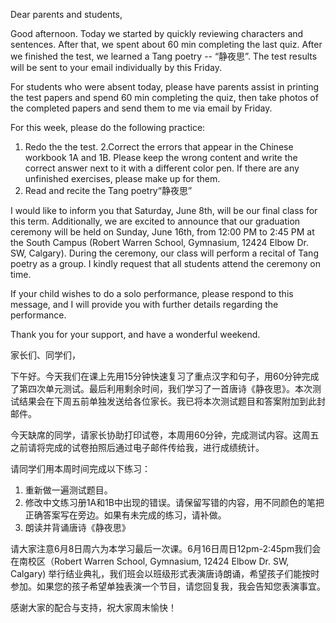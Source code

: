  Dear parents and students,


Good afternoon. Today we started by quickly reviewing characters and sentences. After that, we spent about 60 min completing the last quiz. After we finished the test, we learned a Tang poetry -- “静夜思”. The test results will be sent to your email individually by this Friday.

For students who were absent today, please have parents assist in printing the test papers and spend 60 min completing the quiz, then take photos of the completed papers and send them to me via email by Friday.  
 
For this week, please do the following practice:
1. Redo the the test.
2.Correct the errors that appear in the Chinese workbook 1A and 1B. 
Please keep the wrong content and write the correct answer next to it with a different color pen. If there are any unfinished exercises, please make up for them.
3. Read and recite the Tang poetry“静夜思”
 
I would like to inform you that Saturday, June 8th, will be our final class for this term. Additionally, we are excited to announce that our graduation ceremony will be held on Sunday, June 16th, from 12:00 PM to 2:45 PM at the South Campus (Robert Warren School, Gymnasium, 12424 Elbow Dr. SW, Calgary). During the ceremony, our class will perform a recital of Tang poetry as a group. I kindly request that all students attend the ceremony on time.

If your child wishes to do a solo performance, please respond to this message, and I will provide you with further details regarding the performance.

Thank you for your support, and have a wonderful weekend.




家长们、同学们，

下午好。今天我们在课上先用15分钟快速复习了重点汉字和句子，用60分钟完成了第四次单元测试。最后利用剩余时间，我们学习了一首唐诗《静夜思》。本次测试结果会在下周五前单独发送给各位家长。我已将本次测试题目和答案附加到此封邮件。

今天缺席的同学，请家长协助打印试卷，本周用60分钟，完成测试内容。这周五之前请将完成的试卷拍照后通过电子邮件传给我，进行成绩统计。

 
请同学们用本周时间完成以下练习：
1. 重新做一遍测试题目。
2. 修改中文练习册1A和1B中出现的错误。请保留写错的内容，用不同颜色的笔把正确答案写在旁边。如果有未完成的练习，请补做。
3. 朗读并背诵唐诗《静夜思》

请大家注意6月8日周六为本学习最后一次课。6月16日周日12pm-2:45pm我们会在南校区（Robert Warren School, Gymnasium, 12424 Elbow Dr. SW, Calgary) 举行结业典礼，我们班会以班级形式表演唐诗朗诵，希望孩子们能按时参加。如果您的孩子希望单独表演一个节目，请您回复我，我会告知您表演事宜。

感谢大家的配合与支持，祝大家周末愉快！





